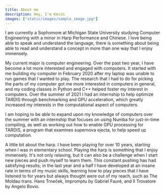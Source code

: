```yaml
---
title: About me
description: Hey, I'm Kevin
images: ["static/images/sample_image.jpg"]
---
```


I am currently a Sophomore at Michigan State University studying Computer Engineering with 
a minor in Harp Performance and Chinese. I love being able to speak and understand the language, 
there is something about being able to read and understand a concept in more than one way that 
I enjoy immensely. 

My current major is computer engineering. Over the past two year, I have become a lot more interested and 
engaged with computers. It started with me building my computer in February 2020 after my laptop 
was unable to run games that I wanted to play. The research that I had to do for picking the parts of 
my computer got me more interested in computers in general, and  my coding classes in Python and C++ helped 
foster my interest in computers. Over the summer of 2021 I had an internship to help optimize TARDIS through
benchmarking and GPU acceleration, which greatly increased my interests in the computational aspect of computers.

I am hoping to be able to expand upon my knowledge of computers over 
the summer with an internship that focuses on using Numba for just-in-time compiling, as well as working 
out how to enable GPU processing for TARDIS, a program that examines supernova ejecta, to help speed 
up computation.

A little bit about the harp. I have been playing for over 10 years, starting when I was in 
elementary school. Playing the harp is something that I enjoy immensely. It's not only relaxing, 
but it can also be a challenge when I start new pieces and push myself to learn them. This constant
pushing has had satisfying results; in the last year and a half I have developed at an insane rate 
in terms of my music skills, learning how to play pieces that I have listened to for years but always 
thought were out of my reach, such as The Moldau trans. Hans Trneček, Impromptu by Gabriel Fauré, and
Il Trovatore by Angelo Bovio.


<!--
I won a National Gold Medal in Harp Level 2 from the Royal Conservatory of Music in 2014, 
and the National Gold Medal in Harp Level 4 from the Royal Conservatory of Music in 2016. 
I won First Class Honors with Distinction Level 8 in Harp in 2019. -->